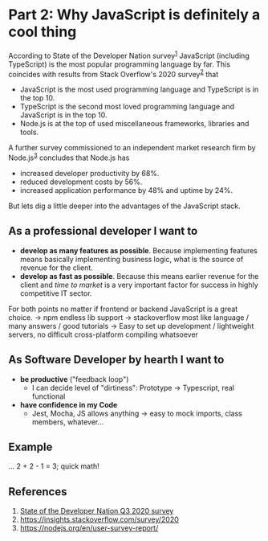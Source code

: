# Part 2: Why JavaScript is definitely a cool thing

According to State of the Developer Nation survey<sup>[1](#References)</sup> JavaScript (including TypeScript) is the most popular programming language by far. This coincides with results from Stack Overflow's 2020 survey<sup>[2](#References)</sup> that
- JavaScript is the most used programming language and TypeScript is in the top 10.
- TypeScript is the second most loved programming language and JavaScript is in the top 10.
- Node.js is at the top of used miscellaneous frameworks, libraries and tools.

A further survey commissioned to an independent market research firm by Node.js<sup>[3](#References)</sup> concludes that Node.js has
- increased developer productivity by 68%.
- reduced development costs by 56%.
- increased application performance by 48% and uptime by 24%.

But lets dig a little deeper into the advantages of the JavaScript stack.

## As a professional developer I want to
- **develop as many features as possible**. Because implementing features means basically implementing business logic, what is the source of revenue for the client.
- **develop as fast as possible**. Because this means earlier revenue for the client and _time to market_ is a very important factor for success in highly competitive IT sector.

For both points no matter if frontend or backend JavaScript is a great choice.
    -> npm endless lib support
    -> stackoverflow most like language / many answers / good tutorials
    -> Easy to set up development / lightweight servers, no difficult cross-platform compiling whatsoever

## As Software Developer by hearth I want to
- **be productive** ("feedback loop")
    - I can decide level of "dirtiness": Prototype -> Typescript, real functional
- **have confidence in my Code**
    - Jest, Mocha, JS allows anything -> easy to mock imports, class members, whatever...

## Example 
... 2 + 2 - 1 = 3; quick math!

## References
1. [State of the Developer Nation Q3 2020 survey](https://slashdata-website-cms.s3.amazonaws.com/sample_reports/y7fzAZ8e5XuKCL1Q.pdf)
2. https://insights.stackoverflow.com/survey/2020
3. https://nodejs.org/en/user-survey-report/
